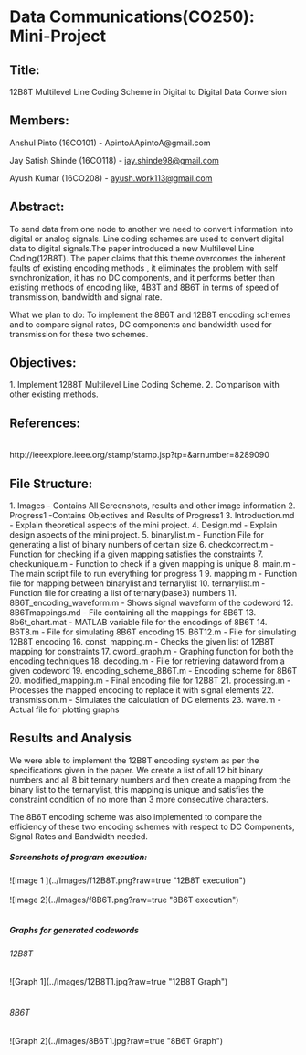 # Data Communications(CO250): Mini-Project

<h2>Title:</h2>
12B8T Multilevel Line Coding Scheme in Digital to Digital Data Conversion

<h2>Members:</h2>
Anshul Pinto (16CO101) - ApintoAApintoA@gmail.com

Jay Satish Shinde (16CO118) - jay.shinde98@gmail.com

Ayush Kumar (16CO208) - ayush.work113@gmail.com

<h2>Abstract:</h2>
To send data from one node to another we need to convert information into 
digital or analog signals. Line coding schemes are used to convert digital data
to digital signals.The paper introduced a new Multilevel Line Coding(12B8T). 
The paper claims that this theme overcomes the inherent faults of existing
encoding methods , it eliminates the problem with self synchronization, it has 
no DC components, and it performs better than existing methods of encoding like,
4B3T and 8B6T in terms of speed of transmission, bandwidth and signal rate.

What we plan to do: To implement the 8B6T and 12B8T encoding schemes and to 
compare signal rates, DC components and bandwidth used for transmission for these
two schemes.

<h2>Objectives:</h2>
1. Implement 12B8T Multilevel Line Coding Scheme.
2. Comparison with other existing methods.

<h2>References:</h2> <br/>
http://ieeexplore.ieee.org/stamp/stamp.jsp?tp=&arnumber=8289090


<h2>File Structure:</h2>
1. Images - Contains All Screenshots, results and other image information
2. Progress1 -Contains Objectives and Results of Progress1
3. Introduction.md - Explain theoretical aspects of the mini project.
4. Design.md - Explain design aspects of the mini project.
5. binarylist.m - Function File for generating a list of binary numbers of certain size
6. checkcorrect.m - Function for checking if a given mapping satisfies the constraints
7. checkunique.m - Function to check if a given mapping is unique
8. main.m - The main script file to run everything for progress 1
9. mapping.m - Function file for mapping between binarylist and ternarylist
10. ternarylist.m - Function file for creating a list of ternary(base3) numbers
11. 8B6T_encoding_waveform.m - Shows signal waveform of the codeword
12. 8B6Tmappings.md - File containing all the mappings for 8B6T
13. 8b6t_chart.mat - MATLAB variable file for the encodings of 8B6T
14. B6T8.m - File for simulating 8B6T encoding
15. B6T12.m - File for simulating 12B8T encoding
16. const_mapping.m - Checks the given list of 12B8T mapping for constraints
17. cword_graph.m - Graphing function for both the encoding techniques
18. decoding.m - File for retrieving dataword from a given codeword
19. encoding_scheme_8B6T.m - Encoding scheme for 8B6T
20. modified_mapping.m - Final encoding file for 12B8T
21. processing.m - Processes the mapped encoding to replace it with signal elements
22. transmission.m - Simulates the calculation of DC elements
23. wave.m - Actual file for plotting graphs

<h2>Results and Analysis</h2>

We were able to implement the 12B8T encoding system as per the specifications given in
the paper. We create a list of all 12 bit binary numbers and all 8 bit ternary numbers
and then create a mapping from the binary list to the ternarylist, this mapping is unique
and satisfies the constraint condition of no more than 3 more consecutive characters.

The 8B6T encoding scheme was also implemented to compare the efficiency of these two encoding
schemes with respect to DC Components, Signal Rates and Bandwidth needed.

<h5>Screenshots of program execution:</h5>
![Image 1 ](../Images/f12B8T.png?raw=true "12B8T execution")<br/><br/>
![Image 2](../Images/f8B6T.png?raw=true "8B6T execution")<br/><br/>

<h5>Graphs for generated codewords</h5>
<h6> 12B8T</h6>
![Graph 1](../Images/12B8T1.jpg?raw=true "12B8T Graph") <br/><br/>
 <h6> 8B6T</h6>
![Graph 2](../Images/8B6T1.jpg?raw=true "8B6T Graph")
